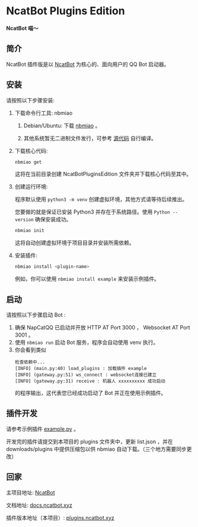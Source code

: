 # NcatBot Plugins Edition

**NcatBot 喵～**

## 简介

NcatBot 插件版是以 [NcatBot](https://github.com/liyihao1110/NcatBot) 为核心的、面向用户的 QQ Bot 启动器。

## 安装

请按照以下步骤安装:

1. 下载命令行工具: nbmiao

   1. Debian/Ubuntu: 下载 [nbmiao](https://github.com/Isaaczhr/plugins.ncatbot.xyz/blob/main/cli/nbmiao) 。
   
   2. 其他系统暂无二进制文件发行，可参考 [源代码](https://github.com/Isaaczhr/plugins.ncatbot.xyz/blob/main/cli/nbmiao.cpp) 自行编译。
   
2. 下载核心代码:

   ```bash
   nbmiao get
   ```
   这将在当前目录创建 NcatBotPluginsEdition 文件夹并下载核心代码至其中。

3. 创建运行环境:

   程序默认使用 `python3 -m venv` 创建虚拟环境，其他方式请等待后续推出。
   
   您要做的就是保证已安装 Python3 并存在于系统路径。使用 `Python --version` 确保安装成功。

   ```bash
   nbmiao init
   ```

   这将自动创建虚拟环境于项目目录并安装所需依赖。

4. 安装插件:
   
   ```bash
   nbmiao install <plugin-name>
   ```

   例如，你可以使用 `nbmiao install example` 来安装示例插件。


## 启动

请按照以下步骤启动 Bot :

1. 确保 NapCatQQ 已启动并开放 HTTP AT Port 3000 ， Websocket AT Port 3001 。
2. 使用 `nbmiao run` 启动 Bot 服务，程序会自动使用 venv 执行。
3. 你会看到类似
   ```
   检查依赖中...
   [INFO] (main.py:40) load_plugins : 加载插件 example
   [INFO] (gateway.py:51) ws_connect : websocket连接已建立
   [INFO] (gateway.py:31) receive : 机器人 xxxxxxxxxx 成功启动
   ```
   的程序输出，这代表您已经成功启动了 Bot 并正在使用示例插件。

## 插件开发

请参考示例插件 [example.py](https://github.com/Isaaczhr/plugins.ncatbot.xyz/blob/main/plugins/example/example.py) 。

开发完的插件请提交到本项目的 plugins 文件夹中，更新 list.json ，并在 downloads/plugins 中提供压缩包以供 nbmiao 自动下载。（三个地方需要同步更改）

## 回家

主项目地址: [NcatBot](https://github.com/liyihao1110/NcatBot)

文档地址: [docs.ncatbot.xyz](https://github.com/Isaaczhr/docs.ncatbot.xyz)

插件版本地址（本项目）: [plugins.ncatbot.xyz](https://github.com/Isaaczhr/plugins.ncatbot.xyz)